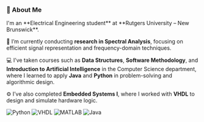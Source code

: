 ### 👋 About Me

<p align="left">
I'm an **Electrical Engineering student** at **Rutgers University – New Brunswick**.
</p>

🔬 I’m currently conducting **research in Spectral Analysis**, focusing on efficient signal representation and frequency-domain techniques.  

💻 I’ve taken courses such as **Data Structures**, **Software Methodology**, and **Introduction to Artificial Intelligence** in the Computer Science department, where I learned to apply **Java** and **Python** in problem-solving and algorithmic design.  

⚙️ I’ve also completed **Embedded Systems I**, where I worked with **VHDL** to design and simulate hardware logic.  


![Python](https://img.shields.io/badge/-Python-333?style=flat&logo=python)
![VHDL](https://img.shields.io/badge/-VHDL-333?style=flat&logo=vhdl)
![MATLAB](https://img.shields.io/badge/-MATLAB-333?style=flat&logo=mathworks)
![Java](https://img.shields.io/badge/-Java-333?style=flat&logo=java)



<!--
**scarletrat/scarletrat** is a ✨ _special_ ✨ repository because its `README.md` (this file) appears on your GitHub profile.

Here are some ideas to get you started:

- 🔭 I’m currently working on research of Spectral Analysis. 
- 🌱 I have taken Data Structures, Software Methology, and Intro to AI in the computer science department where I learn to apply Java and Python.
- 👯 I have taken Embedded Systems I where I have learned to apply hardware language, VHDl.
- 🤔 I’m looking for help with ...
- 💬 Ask me about ...
- 📫 How to reach me: ...
- 😄 Pronouns: ...
- ⚡ Fun fact: ...
-->
